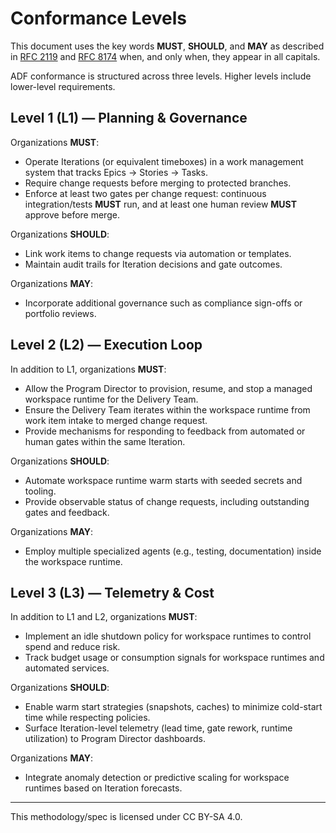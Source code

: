 # Conformance Levels

This document uses the key words **MUST**, **SHOULD**, and **MAY** as described in [RFC 2119](https://www.rfc-editor.org/rfc/rfc2119) and [RFC 8174](https://www.rfc-editor.org/rfc/rfc8174) when, and only when, they appear in all capitals.

ADF conformance is structured across three levels. Higher levels include lower-level requirements.

## Level 1 (L1) — Planning & Governance
Organizations **MUST**:
- Operate Iterations (or equivalent timeboxes) in a work management system that tracks Epics → Stories → Tasks.
- Require change requests before merging to protected branches.
- Enforce at least two gates per change request: continuous integration/tests **MUST** run, and at least one human review **MUST** approve before merge.

Organizations **SHOULD**:
- Link work items to change requests via automation or templates.
- Maintain audit trails for Iteration decisions and gate outcomes.

Organizations **MAY**:
- Incorporate additional governance such as compliance sign-offs or portfolio reviews.

## Level 2 (L2) — Execution Loop
In addition to L1, organizations **MUST**:
- Allow the Program Director to provision, resume, and stop a managed workspace runtime for the Delivery Team.
- Ensure the Delivery Team iterates within the workspace runtime from work item intake to merged change request.
- Provide mechanisms for responding to feedback from automated or human gates within the same Iteration.

Organizations **SHOULD**:
- Automate workspace runtime warm starts with seeded secrets and tooling.
- Provide observable status of change requests, including outstanding gates and feedback.

Organizations **MAY**:
- Employ multiple specialized agents (e.g., testing, documentation) inside the workspace runtime.

## Level 3 (L3) — Telemetry & Cost
In addition to L1 and L2, organizations **MUST**:
- Implement an idle shutdown policy for workspace runtimes to control spend and reduce risk.
- Track budget usage or consumption signals for workspace runtimes and automated services.

Organizations **SHOULD**:
- Enable warm start strategies (snapshots, caches) to minimize cold-start time while respecting policies.
- Surface Iteration-level telemetry (lead time, gate rework, runtime utilization) to Program Director dashboards.

Organizations **MAY**:
- Integrate anomaly detection or predictive scaling for workspace runtimes based on Iteration forecasts.

---

This methodology/spec is licensed under CC BY-SA 4.0.
